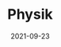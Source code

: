 ---
date: 2021-09-23
title: Physik
redirect: '/tag/Physik'
tags: [Fächer]
thumbnail: 
    src: physik/physikamwgg.jpg
    alt: Kreidetafel beschrieben mit "Physik am WGG"
---
